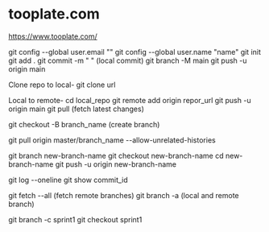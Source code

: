 # tooplate.com
https://www.tooplate.com/

git config --global user.email ""
git config --global user.name "name"
git init
git add .
git commit -m " " (local commit)
git branch -M main
git push -u origin main

Clone repo to local-
git clone url

Local to remote-
cd local_repo
git remote add origin repor_url
git push -u origin main
git pull (fetch latest changes)

git checkout -B branch_name (create branch)

git pull origin master/branch_name --allow-unrelated-histories

git branch new-branch-name
git checkout new-branch-name
cd new-branch-name
git push -u origin new-branch-name

git log --oneline
git show commit_id

git fetch --all (fetch remote branches)
git branch -a (local and remote branch)

git branch -c sprint1
git checkout sprint1
